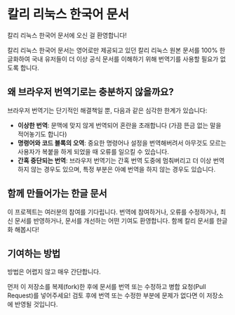# 칼리 리눅스 한국어 문서

칼리 리눅스 한국어 문서에 오신 걸 환영합니다!

칼리 리눅스 한국어 문서는 영어로만 제공되고 있던 칼리 리눅스 원본 문서를 100% 한글화하여 국내 유저들이 더 이상 공식 문서를 이해하기 위해 번역기를 사용할 필요가 없도록 합니다.

## 왜 브라우저 번역기로는 충분하지 않을까요?

브라우저 번역기는 단기적인 해결책일 뿐, 다음과 같은 심각한 한계가 있습니다:

- **이상한 번역**: 문맥에 맞지 않게 번역되어 혼란을 초래합니다 (가끔 뜬금 없는 말을 적어놓기도 합니다)
- **명령어와 코드 블록의 오역**: 중요한 명령어나 설정을 번역해버려서 아무것도 모르는 사용자가 복붙을 하게 되었을 때 오류를 일으킬 수 있습니다.
- **간혹 중단되는 번역**: 브라우저 번역기는 간혹 번역 도중에 멈춰버리고 더 이상 번역하지 않는 경우도 있으며, 특정 부분은 아예 번역을 하지 않는 경우도 있습니다.

## 함께 만들어가는 한글 문서

이 프로젝트는 여러분의 참여를 기다립니다. 번역에 참여하거나, 오류를 수정하거나, 최신 문서를 반영하거나, 문서를 개선하는 어떤 기여도 환영합니다. 함께 칼리 문서를 한글화 해봅시다!

## 기여하는 방법

방법은 어렵지 않고 매우 간단합니다.

먼저 이 저장소를 복제(fork)한 후에 문서를 번역 또는 수정하고 병합 요청(Pull Request)를 넣어주세요! 검토 후에 번역 또는 수정한 부분에 문제가 없다면 이 저장소에 반영될 것입니다.